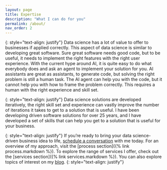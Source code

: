 ```yaml
---
layout: page
title: Expertise
description: "What I can do for you"
permalink: /about/
nav_order: 2
---
```

{: style="text-align: justify"}
Data science has a lot of value to offer to businesses if applied correctly. This aspect of data science is similar to developing great software. Sure great software needs good code, but to be useful, it needs to implement the right features with the right user experience. With the current hype around AI, it is quite easy to do what everybody does and ask an agent to implement your solution for you. AI assistants are great as assistants, to generate code, but solving the right problem is still a human task. The AI agent can help you with the code, but it cannot help you with how to frame the problem correctly. This requires a human with the right experience and skill set.  

{: style="text-align: justify"} 
Data science solutions are developed iteratively, the right skill set and experience can vastly improve the number of iterations it takes to get to a solution that is useful. I have been developing driven software solutions for over 25 years, and I have developed a set of skills that can help you get to a solution that is useful for your business. 

{: style="text-align: justify"} 
If you’re ready to bring your data science-driven business idea to life, <a href="https://calendly.com/rajiv-sambasivan/30min">schedule a conversation</a> with me today. For an overview of my approach, visit the [process section]({% link process.markdown %}). To explore the range of services I offer, check out the [services section]({% link services.markdown %}). You can also explore topics of interest on my <a href="https://rajivsam.github.io/r2ds-blog/">blog</a>.
 {: style="text-align: justify"}


